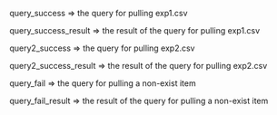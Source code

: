 query_success => the query for pulling exp1.csv

query_success_result => the result of the query for pulling exp1.csv

query2_success => the query for pulling exp2.csv

query2_success_result => the result of the query for pulling exp2.csv

query_fail => the query for pulling a non-exist item

query_fail_result => the result of the query for pulling a non-exist item
